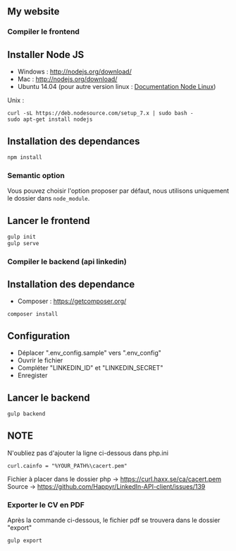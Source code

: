 ## My website

### Compiler le frontend

## Installer Node JS
* Windows : http://nodejs.org/download/
* Mac : http://nodejs.org/download/
* Ubuntu 14.04 (pour autre version linux : [Documentation Node Linux](https://github.com/joyent/node/wiki/Installing-Node.js-via-package-manager))

Unix :
```
curl -sL https://deb.nodesource.com/setup_7.x | sudo bash -
sudo apt-get install nodejs
```

## Installation des dependances

```sh
npm install
```

### Semantic option
Vous pouvez choisir l'option proposer par défaut, nous utilisons uniquement le dossier dans `node_module`.

## Lancer le frontend

```sh
gulp init
gulp serve
```

### Compiler le backend (api linkedin)

## Installation des dependance
* Composer : https://getcomposer.org/

```
composer install
```

## Configuration

- Déplacer ".env_config.sample" vers ".env_config"
- Ouvrir le fichier
- Compléter "LINKEDIN_ID" et "LINKEDIN_SECRET"
- Enregister

## Lancer le backend

```sh
gulp backend
```

## NOTE 

N'oubliez pas d'ajouter la ligne ci-dessous dans php.ini
```
curl.cainfo = "%YOUR_PATH%\cacert.pem"
```
Fichier à placer dans le dossier php -> https://curl.haxx.se/ca/cacert.pem
Source -> https://github.com/Happyr/LinkedIn-API-client/issues/139

### Exporter le CV en PDF

Après la commande ci-dessous, le fichier pdf se trouvera dans le dossier "export"
```
gulp export
```
